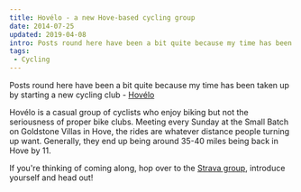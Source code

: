 ```yaml
---
title: Hovélo - a new Hove-based cycling group
date: 2014-07-25
updated: 2019-04-08
intro: Posts round here have been a bit quite because my time has been taken up by starting a new cycling club - Hovélo Hovélo is a casual group ...
tags:
 - Cycling
---
```


<p>Posts round here have been a bit quite because my time has been taken up by starting a new cycling club - <a href="https://www.hovelo.co.uk">Hovélo</a></p>
<p>Hovélo is a casual group of cyclists who enjoy biking but not the seriousness of proper bike clubs. Meeting every Sunday at the Small Batch on Goldstone Villas in Hove, the rides are whatever distance people turning up want. Generally, they end up being around 35-40 miles being back in Hove by 11.&nbsp;<br></p><p>If you're thinking of coming along, hop over to the <a href="https://www.strava.com/clubs/hov%C3%A9lo-94708">Strava group</a>, introduce yourself and head out!&nbsp;</p>